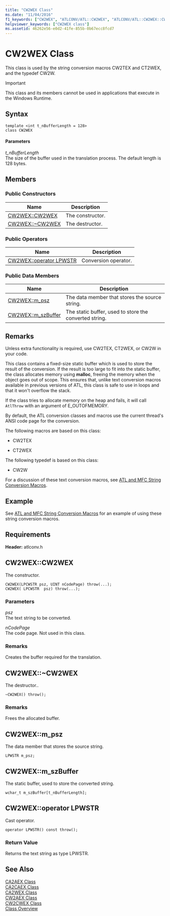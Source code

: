```yaml
---
title: "CW2WEX Class"
ms.date: "11/04/2016"
f1_keywords: ["CW2WEX", "ATLCONV/ATL::CW2WEX", "ATLCONV/ATL::CW2WEX::CW2WEX", "ATLCONV/ATL::CW2WEX::m_psz", "ATLCONV/ATL::CW2WEX::m_szBuffer"]
helpviewer_keywords: ["CW2WEX class"]
ms.assetid: 46262e56-e0d2-41fe-855b-0b67ecc8fcd7
---
```

# CW2WEX Class

This class is used by the string conversion macros CW2TEX and CT2WEX, and the typedef CW2W.

> [!IMPORTANT]
>  This class and its members cannot be used in applications that execute in the Windows Runtime.

## Syntax

```
template <int t_nBufferLength = 128>
class CW2WEX
```

#### Parameters

*t_nBufferLength*<br/>
The size of the buffer used in the translation process. The default length is 128 bytes.

## Members

### Public Constructors

|Name|Description|
|----------|-----------------|
|[CW2WEX::CW2WEX](#cw2wex)|The constructor.|
|[CW2WEX::~CW2WEX](#dtor)|The destructor.|

### Public Operators

|Name|Description|
|----------|-----------------|
|[CW2WEX::operator LPWSTR](#operator_lpwstr)|Conversion operator.|

### Public Data Members

|Name|Description|
|----------|-----------------|
|[CW2WEX::m_psz](#m_psz)|The data member that stores the source string.|
|[CW2WEX::m_szBuffer](#m_szbuffer)|The static buffer, used to store the converted string.|

## Remarks

Unless extra functionality is required, use CW2TEX, CT2WEX, or CW2W in your code.

This class contains a fixed-size static buffer which is used to store the result of the conversion. If the result is too large to fit into the static buffer, the class allocates memory using **malloc**, freeing the memory when the object goes out of scope. This ensures that, unlike text conversion macros available in previous versions of ATL, this class is safe to use in loops and that it won't overflow the stack.

If the class tries to allocate memory on the heap and fails, it will call `AtlThrow` with an argument of E_OUTOFMEMORY.

By default, the ATL conversion classes and macros use the current thread's ANSI code page for the conversion.

The following macros are based on this class:

- CW2TEX

- CT2WEX

The following typedef is based on this class:

- CW2W

For a discussion of these text conversion macros, see [ATL and MFC String Conversion Macros](string-conversion-macros.md).

## Example

See [ATL and MFC String Conversion Macros](string-conversion-macros.md) for an example of using these string conversion macros.

## Requirements

**Header:** atlconv.h

##  <a name="cw2wex"></a>  CW2WEX::CW2WEX

The constructor.

```
CW2WEX(LPCWSTR psz, UINT nCodePage) throw(...);
CW2WEX( LPCWSTR  psz) throw(...);
```

### Parameters

*psz*<br/>
The text string to be converted.

*nCodePage*<br/>
The code page. Not used in this class.

### Remarks

Creates the buffer required for the translation.

##  <a name="dtor"></a>  CW2WEX::~CW2WEX

The destructor..

```
~CW2WEX() throw();
```

### Remarks

Frees the allocated buffer.

##  <a name="m_psz"></a>  CW2WEX::m_psz

The data member that stores the source string.

```
LPWSTR m_psz;
```

##  <a name="m_szbuffer"></a>  CW2WEX::m_szBuffer

The static buffer, used to store the converted string.

```
wchar_t m_szBuffer[t_nBufferLength];
```

##  <a name="operator_lpwstr"></a>  CW2WEX::operator LPWSTR

Cast operator.

```
operator LPWSTR() const throw();
```

### Return Value

Returns the text string as type LPWSTR.

## See Also

[CA2AEX Class](../../atl/reference/ca2aex-class.md)<br/>
[CA2CAEX Class](../../atl/reference/ca2caex-class.md)<br/>
[CA2WEX Class](../../atl/reference/ca2wex-class.md)<br/>
[CW2AEX Class](../../atl/reference/cw2aex-class.md)<br/>
[CW2CWEX Class](../../atl/reference/cw2cwex-class.md)<br/>
[Class Overview](../../atl/atl-class-overview.md)
